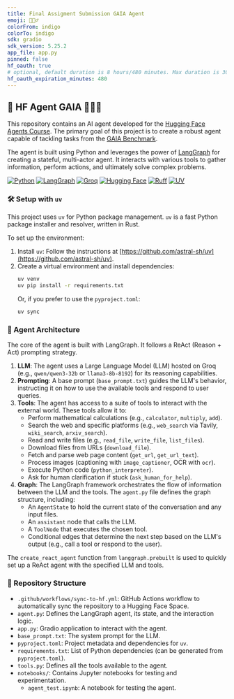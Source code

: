 ```yaml
---
title: Final Assigment Submission GAIA Agent
emoji: 🕵🏻‍♂️
colorFrom: indigo
colorTo: indigo
sdk: gradio
sdk_version: 5.25.2
app_file: app.py
pinned: false
hf_oauth: true
# optional, default duration is 8 hours/480 minutes. Max duration is 30 days/43200 minutes.
hf_oauth_expiration_minutes: 480
---
```


## 🚀 HF Agent GAIA 🕵🏻‍♂️

This repository contains an AI agent developed for the [Hugging Face Agents Course](https://huggingface.co/agents-course). The primary goal of this project is to create a robust agent capable of tackling tasks from the [GAIA Benchmark](https://huggingface.co/gaia-benchmark).

The agent is built using Python and leverages the power of [LangGraph](https://langchain-ai.github.io/langgraph/) for creating a stateful, multi-actor agent. It interacts with various tools to gather information, perform actions, and ultimately solve complex problems.

[![Python](https://img.shields.io/badge/Python-3.10%2B-blue?logo=python&logoColor=white)](https://www.python.org/)
[![LangGraph](https://img.shields.io/badge/LangGraph-✓-brightgreen?logo=data:image/svg+xml;base64,PHN2ZyBmaWxsPSIjMDBDQzY4IiByb2xlPSJpbWciIHZpZXdCb3g9IjAgMCAyNCAyNCIgeG1sbnM9Imh0dHA6Ly93d3cudzMub3JnLzIwMDAvc3ZnIj48dGl0bGU+TGFuZ0dyYXBoPC90aXRsZT48cGF0aCBkPSJNMTIgMEM1LjM3MyAwIDAgNS4zNzMgMCAxMnM1LjM3MyAxMiAxMiAxMiAxMi01LjM3MyAxMi0xMiAxMi0xMi0xMi0xMiptMCAyYTEwIDEwIDAgMSAxIDAgMjAgMTAgMTAgMCAwIDEgMC0yMFptMCAyYTggOCAwIDEgMCAwIDE2IDggOCAwIDAgMCAwLTE2WiIvPjwvc3ZnPg==)](https://langchain-ai.github.io/langgraph/)
[![Groq](https://img.shields.io/badge/Groq-⚡-yellow?logo=data:image/svg+xml;base64,PHN2ZyBmaWxsPSIjRkZEOEMwIiByb2xlPSJpbWciIHZpZXdCb3g9IjAgMCAyNCAyNCIgeG1zbnM9Imh0dHA6Ly93d3cudzMub3JnLzIwMDAvc3ZnIj48dGl0bGU+R3JvcTwvdGl0bGU+PHBhdGggZD0iTTEyIDBDNS4zNzMgMCAwIDUuMzczIDAgMTJzNS4zNzMgMTIgMTIgMTIgMTItNS4zNzMgMTItMTIgMTItMTItMTItMTJ6bTAgMmExMCAxMCAwIDEgMSAwIDIwIDEwIDEwIDAgMCAxIDAtMjB6bS0xIDNoMnY2aC0yeiIvPjwvc3ZnPg==)](https://groq.com/)
[![Hugging Face](https://img.shields.io/badge/🤗%20Hugging%20Face-Spaces-yellow)](https://huggingface.co/spaces/ecandeloro/hf_agent_gaia_30)
[![Ruff](https://img.shields.io/endpoint?url=https://raw.githubusercontent.com/astral-sh/ruff/main/assets/badge/v2.json)](https://github.com/astral-sh/ruff)
[![UV](https://img.shields.io/badge/uv-📦-blue)](https://github.com/astral-sh/uv)

### 🛠️ Setup with `uv`

This project uses `uv` for Python package management. `uv` is a fast Python package installer and resolver, written in Rust.

To set up the environment:
1.  Install `uv`: Follow the instructions at [https://github.com/astral-sh/uv](https://github.com/astral-sh/uv).
2.  Create a virtual environment and install dependencies:
    ```bash
    uv venv
    uv pip install -r requirements.txt
    ```
    Or, if you prefer to use the `pyproject.toml`:
    ```bash
    uv sync
    ```

### 🤖 Agent Architecture

The core of the agent is built with LangGraph. It follows a ReAct (Reason + Act) prompting strategy.

1.  **LLM**: The agent uses a Large Language Model (LLM) hosted on Groq (e.g., `qwen/qwen3-32b` or `llama3-8b-8192`) for its reasoning capabilities.
2.  **Prompting**: A base prompt (`base_prompt.txt`) guides the LLM's behavior, instructing it on how to use the available tools and respond to user queries.
3.  **Tools**: The agent has access to a suite of tools to interact with the external world. These tools allow it to:
    *   Perform mathematical calculations (e.g., `calculator`, `multiply`, `add`).
    *   Search the web and specific platforms (e.g., `web_search` via Tavily, `wiki_search`, `arxiv_search`).
    *   Read and write files (e.g., `read_file`, `write_file`, `list_files`).
    *   Download files from URLs (`download_file`).
    *   Fetch and parse web page content (`get_url`, `get_url_text`).
    *   Process images (captioning with `image_captioner`, OCR with `ocr`).
    *   Execute Python code (`python_interpreter`).
    *   Ask for human clarification if stuck (`ask_human_for_help`).
4.  **Graph**: The LangGraph framework orchestrates the flow of information between the LLM and the tools. The `agent.py` file defines the graph structure, including:
    *   An `AgentState` to hold the current state of the conversation and any input files.
    *   An `assistant` node that calls the LLM.
    *   A `ToolNode` that executes the chosen tool.
    *   Conditional edges that determine the next step based on the LLM's output (e.g., call a tool or respond to the user).

The `create_react_agent` function from `langgraph.prebuilt` is used to quickly set up a ReAct agent with the specified LLM and tools.

### 📁 Repository Structure

*   `.github/workflows/sync-to-hf.yml`: GitHub Actions workflow to automatically sync the repository to a Hugging Face Space.
*   `agent.py`: Defines the LangGraph agent, its state, and the interaction logic.
*   `app.py`: Gradio application to interact with the agent.
*   `base_prompt.txt`: The system prompt for the LLM.
*   `pyproject.toml`: Project metadata and dependencies for `uv`.
*   `requirements.txt`: List of Python dependencies (can be generated from `pyproject.toml`).
*   `tools.py`: Defines all the tools available to the agent.
*   `notebooks/`: Contains Jupyter notebooks for testing and experimentation.
    *   `agent_test.ipynb`: A notebook for testing the agent.